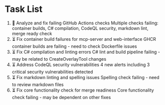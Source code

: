 # Task List

1. 🔄 Analyze and fix failing GitHub Actions checks
Multiple checks failing: container builds, C# compilation, CodeQL security, markdown lint, merge ready check
2. ⏳ Fix container build failures for mcp-server and web-interface
GHCR container builds are failing - need to check Dockerfile issues
3. ⏳ Fix C# compilation and linting errors
C# lint and build pipeline failing - may be related to CreateOverlayTool changes
4. ⏳ Address CodeQL security vulnerabilities
4 new alerts including 3 critical security vulnerabilities detected
5. ⏳ Fix markdown linting and spelling issues
Spelling check failing - need to review markdown files
6. ⏳ Fix core functionality check for merge readiness
Core functionality check failing - may be dependent on other fixes

